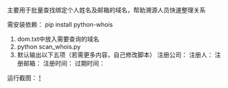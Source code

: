 主要用于批量查找绑定个人姓名及邮箱的域名，帮助溯源人员快速整理关系

需安装依赖： pip install python-whois

1. dom.txt中放入需要查询的域名
2. python scan_whois.py
3. 默认输出以下五项（若需更多内容，自己修改脚本）
注册公司： 
注册人： 
注册邮箱： 
注册时间： 
过期时间：

运行截图：
[!](Xnip2020-09-20_16-27-54.jpg)
